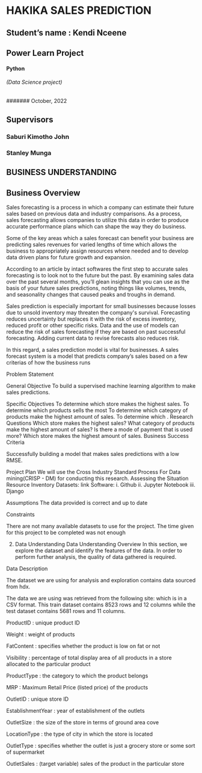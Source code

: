 # HAKIKA SALES PREDICTION

## Student’s name : Kendi Nceene
## Power Learn Project
#### Python 
###### (Data Science project)
###### 
####### October, 2022



## Supervisors
### Saburi Kimotho John
### Stanley Munga


## BUSINESS UNDERSTANDING
## Business Overview


Sales forecasting is a process in which a company can estimate their future sales based on previous data and industry comparisons. As a process, sales forecasting allows companies to utilize this data in order to produce accurate performance plans which can shape the way they do business.
 
Some of the key areas which a sales forecast can benefit your business are predicting sales revenues for varied lengths of time which allows the business to appropriately assign resources where needed and to develop data driven plans for future growth and expansion.
 
According to an article by intact softwares the first step to accurate sales forecasting is to look not to the future but the past. By examining sales data over the past several months, you’ll glean insights that you can use as the basis of your future sales predictions, noting things like volumes, trends, and seasonality changes that caused peaks and troughs in demand.
 
Sales prediction is especially important for small businesses because losses due to unsold inventory may threaten the company's survival. Forecasting reduces uncertainty but replaces it with the risk of excess inventory, reduced profit or other specific risks. Data and the use of models can reduce the risk of sales forecasting if they are based on past successful forecasting. Adding current data to revise forecasts also reduces risk.
 
In this regard, a sales prediction model is vital for businesses. A sales forecast system is a model that predicts  company’s sales based on a few criterias of how the business runs
 
 
Problem Statement










General Objective
To build a supervised  machine learning algorithm to make sales predictions.

Specific Objectives
To determine which store makes the highest sales.
To determine which products sells the most
To determine which category of products make the highest amount of sales.
To determine which .
Research Questions
Which store makes the highest sales?
What category of products make the highest amount of sales?
Is there a mode of payment that is used more?
Which store makes the highest amount of sales.
Business Success Criteria

Successfully building a model that makes sales predictions with a low RMSE.

Project Plan
We will use the Cross Industry Standard Process For Data mining(CRISP - DM) for conducting this research. 
Assessing the Situation
Resource Inventory
Datasets:
link
Software:
 i. Github
ii. Jupyter Notebook
iii. Django


Assumptions
The data provided is correct and up to date

Constraints

There are not many available datasets to use for the project.
The time given for this project to be completed was not enough

2. Data Understanding
Data Understanding Overview
In this section, we explore the dataset and identify the features of the data. In order to perform further analysis, the quality of data gathered is required.

Data Description

The dataset we are using for analysis and exploration contains data sourced from hdx. 

The data we are using was retrieved from the following site: which is in a CSV format.
This train dataset contains 8523 rows and 12 columns while the test dataset contains 5681 rows and 11 columns.

ProductID : unique product ID

Weight : weight of products

FatContent : specifies whether the product is low on fat or not

Visibility : percentage of total display area of all products in a store allocated to the particular product

ProductType : the category to which the product belongs

MRP : Maximum Retail Price (listed price) of the products

OutletID : unique store ID

EstablishmentYear : year of establishment of the outlets

OutletSize : the size of the store in terms of ground area cove

LocationType : the type of city in which the store is located

OutletType : specifies whether the outlet is just a grocery store or some sort of supermarket

OutletSales : (target variable) sales of the product in the particular store

